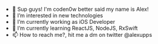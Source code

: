 - 👋 Sup guys! I'm coden0w better said my name is Alex!
- 👀 I’m interested in new technologies
- 🔭 I’m currently working as iOS Developer
- 🌱 I’m currently learning ReactJS, NodeJS, RxSwift
- 📫 How to reach me?, hit me a dm on twitter @alexupps

<!--
**alexupps/alexupps** is a ✨ _special_ ✨ repository because its `README.md` (this file) appears on your GitHub profile.

Here are some ideas to get you started:

- 🔭 I’m currently working on ...
- 🌱 I’m currently learning ...
- 👯 I’m looking to collaborate on ...
- 🤔 I’m looking for help with ...
- 💬 Ask me about ...
- 📫 How to reach me: ...
- 😄 Pronouns: ...
- ⚡ Fun fact: ...
-->

